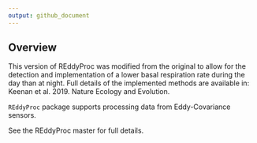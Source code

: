 ```yaml
---
output: github_document
---
```



## Overview

This version of REddyProc was modified from the original to allow for the detection and implementation of a lower basal respiration rate during the day than at night. Full details of the implemented methods are available in:
Keenan et al. 2019. Nature Ecology and Evolution.

`REddyProc` package supports processing data from Eddy-Covariance sensors.

See the REddyProc master for full details.
